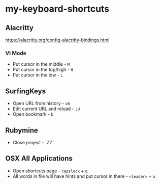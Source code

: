 # my-keyboard-shortcuts

## Alacritty
https://alacritty.org/config-alacritty-bindings.html
### VI Mode
- Put cursor in the middle - `M`
- Put cursor in the top/high - `H`
- Put cursor in the low - `L`

## SurfingKeys
- Open URL from history - `oh`
- Edit current URL and reload - `;U`
- Open bookmark - `b`

## Rubymine
- Close project - `ZZ'

## OSX All Applications
- Open shortcuts page - `capslock` + `q`
- All words in file will have hints and put cursor in there - `<leader>` + `a`
